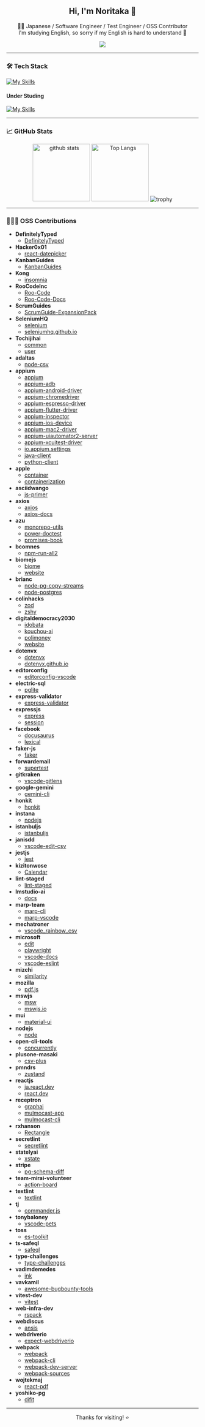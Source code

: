 <!-- Hero Section -->
<h2 align="center">Hi, I'm Noritaka 👋</h2>
<p align="center">
  🧑‍💻 Japanese / Software Engineer / Test Engineer / OSS Contributor<br>
  I'm studying English, so sorry if my English is hard to understand 🙇
</p>
<p align="center">
  <a href="https://github.com/noritaka1166"><img src="https://img.shields.io/github/followers/noritaka1166?label=GitHub&style=social"></a>
</p>

---

### 🛠️ Tech Stack

[![My Skills](https://skillicons.dev/icons?i=androidstudio,arduino,babel,bash,c,css,dynamodb,eclipse,emacs,express,figma,firebase,git,github,gitlab,html,idea,java,js,jenkins,jest,md,matlab,mysql,nodejs,npm,openshift,postgres,postman,powershell,py,raspberrypi,react,redhat,redux,regex,styledcomponents,selenium,ts,vercel,vim,vscode,webpack)](https://skillicons.dev)

#### Under Studing
[![My Skills](https://skillicons.dev/icons?i=aws,azure,flutter,gcp,gradle,kotlin,spring,swift)](https://skillicons.dev)

---

### 📈 GitHub Stats

<p align="center"> 
  <img alt="github stats" height="150px" src="https://github-readme-stats.vercel.app/api?username=noritaka1166&count_private=true&show_icons=true&show_icons=true&theme=tokyonight" />
  <img alt="Top Langs" height="150px" src="https://github-readme-stats.vercel.app/api/top-langs/?username=noritaka1166&layout=compact&count_private=true&show_icons=true&theme=tokyonight" />
  <img alt="trophy" src="https://github-profile-trophy.vercel.app/?username=noritaka1166&theme=onedark&column=7" />
</p>

---

### 🧑‍🤝‍🧑 OSS Contributions

<!-- CONTRIBUTIONS:START -->
- **DefinitelyTyped**
  - [DefinitelyTyped](https://github.com/DefinitelyTyped/DefinitelyTyped/pulls?q=is%3Apr+author%3Anoritaka1166)
- **Hacker0x01**
  - [react-datepicker](https://github.com/Hacker0x01/react-datepicker/pulls?q=is%3Apr+author%3Anoritaka1166)
- **KanbanGuides**
  - [KanbanGuides](https://github.com/KanbanGuides/KanbanGuides/pulls?q=is%3Apr+author%3Anoritaka1166)
- **Kong**
  - [insomnia](https://github.com/Kong/insomnia/pulls?q=is%3Apr+author%3Anoritaka1166)
- **RooCodeInc**
  - [Roo-Code](https://github.com/RooCodeInc/Roo-Code/pulls?q=is%3Apr+author%3Anoritaka1166)
  - [Roo-Code-Docs](https://github.com/RooCodeInc/Roo-Code-Docs/pulls?q=is%3Apr+author%3Anoritaka1166)
- **ScrumGuides**
  - [ScrumGuide-ExpansionPack](https://github.com/ScrumGuides/ScrumGuide-ExpansionPack/pulls?q=is%3Apr+author%3Anoritaka1166)
- **SeleniumHQ**
  - [selenium](https://github.com/SeleniumHQ/selenium/pulls?q=is%3Apr+author%3Anoritaka1166)
  - [seleniumhq.github.io](https://github.com/SeleniumHQ/seleniumhq.github.io/pulls?q=is%3Apr+author%3Anoritaka1166)
- **Tochijihai**
  - [common](https://github.com/Tochijihai/common/pulls?q=is%3Apr+author%3Anoritaka1166)
  - [user](https://github.com/Tochijihai/user/pulls?q=is%3Apr+author%3Anoritaka1166)
- **adaltas**
  - [node-csv](https://github.com/adaltas/node-csv/pulls?q=is%3Apr+author%3Anoritaka1166)
- **appium**
  - [appium](https://github.com/appium/appium/pulls?q=is%3Apr+author%3Anoritaka1166)
  - [appium-adb](https://github.com/appium/appium-adb/pulls?q=is%3Apr+author%3Anoritaka1166)
  - [appium-android-driver](https://github.com/appium/appium-android-driver/pulls?q=is%3Apr+author%3Anoritaka1166)
  - [appium-chromedriver](https://github.com/appium/appium-chromedriver/pulls?q=is%3Apr+author%3Anoritaka1166)
  - [appium-espresso-driver](https://github.com/appium/appium-espresso-driver/pulls?q=is%3Apr+author%3Anoritaka1166)
  - [appium-flutter-driver](https://github.com/appium/appium-flutter-driver/pulls?q=is%3Apr+author%3Anoritaka1166)
  - [appium-inspector](https://github.com/appium/appium-inspector/pulls?q=is%3Apr+author%3Anoritaka1166)
  - [appium-ios-device](https://github.com/appium/appium-ios-device/pulls?q=is%3Apr+author%3Anoritaka1166)
  - [appium-mac2-driver](https://github.com/appium/appium-mac2-driver/pulls?q=is%3Apr+author%3Anoritaka1166)
  - [appium-uiautomator2-server](https://github.com/appium/appium-uiautomator2-server/pulls?q=is%3Apr+author%3Anoritaka1166)
  - [appium-xcuitest-driver](https://github.com/appium/appium-xcuitest-driver/pulls?q=is%3Apr+author%3Anoritaka1166)
  - [io.appium.settings](https://github.com/appium/io.appium.settings/pulls?q=is%3Apr+author%3Anoritaka1166)
  - [java-client](https://github.com/appium/java-client/pulls?q=is%3Apr+author%3Anoritaka1166)
  - [python-client](https://github.com/appium/python-client/pulls?q=is%3Apr+author%3Anoritaka1166)
- **apple**
  - [container](https://github.com/apple/container/pulls?q=is%3Apr+author%3Anoritaka1166)
  - [containerization](https://github.com/apple/containerization/pulls?q=is%3Apr+author%3Anoritaka1166)
- **asciidwango**
  - [js-primer](https://github.com/asciidwango/js-primer/pulls?q=is%3Apr+author%3Anoritaka1166)
- **axios**
  - [axios](https://github.com/axios/axios/pulls?q=is%3Apr+author%3Anoritaka1166)
  - [axios-docs](https://github.com/axios/axios-docs/pulls?q=is%3Apr+author%3Anoritaka1166)
- **azu**
  - [monorepo-utils](https://github.com/azu/monorepo-utils/pulls?q=is%3Apr+author%3Anoritaka1166)
  - [power-doctest](https://github.com/azu/power-doctest/pulls?q=is%3Apr+author%3Anoritaka1166)
  - [promises-book](https://github.com/azu/promises-book/pulls?q=is%3Apr+author%3Anoritaka1166)
- **bcomnes**
  - [npm-run-all2](https://github.com/bcomnes/npm-run-all2/pulls?q=is%3Apr+author%3Anoritaka1166)
- **biomejs**
  - [biome](https://github.com/biomejs/biome/pulls?q=is%3Apr+author%3Anoritaka1166)
  - [website](https://github.com/biomejs/website/pulls?q=is%3Apr+author%3Anoritaka1166)
- **brianc**
  - [node-pg-copy-streams](https://github.com/brianc/node-pg-copy-streams/pulls?q=is%3Apr+author%3Anoritaka1166)
  - [node-postgres](https://github.com/brianc/node-postgres/pulls?q=is%3Apr+author%3Anoritaka1166)
- **colinhacks**
  - [zod](https://github.com/colinhacks/zod/pulls?q=is%3Apr+author%3Anoritaka1166)
  - [zshy](https://github.com/colinhacks/zshy/pulls?q=is%3Apr+author%3Anoritaka1166)
- **digitaldemocracy2030**
  - [idobata](https://github.com/digitaldemocracy2030/idobata/pulls?q=is%3Apr+author%3Anoritaka1166)
  - [kouchou-ai](https://github.com/digitaldemocracy2030/kouchou-ai/pulls?q=is%3Apr+author%3Anoritaka1166)
  - [polimoney](https://github.com/digitaldemocracy2030/polimoney/pulls?q=is%3Apr+author%3Anoritaka1166)
  - [website](https://github.com/digitaldemocracy2030/website/pulls?q=is%3Apr+author%3Anoritaka1166)
- **dotenvx**
  - [dotenvx](https://github.com/dotenvx/dotenvx/pulls?q=is%3Apr+author%3Anoritaka1166)
  - [dotenvx.github.io](https://github.com/dotenvx/dotenvx.github.io/pulls?q=is%3Apr+author%3Anoritaka1166)
- **editorconfig**
  - [editorconfig-vscode](https://github.com/editorconfig/editorconfig-vscode/pulls?q=is%3Apr+author%3Anoritaka1166)
- **electric-sql**
  - [pglite](https://github.com/electric-sql/pglite/pulls?q=is%3Apr+author%3Anoritaka1166)
- **express-validator**
  - [express-validator](https://github.com/express-validator/express-validator/pulls?q=is%3Apr+author%3Anoritaka1166)
- **expressjs**
  - [express](https://github.com/expressjs/express/pulls?q=is%3Apr+author%3Anoritaka1166)
  - [session](https://github.com/expressjs/session/pulls?q=is%3Apr+author%3Anoritaka1166)
- **facebook**
  - [docusaurus](https://github.com/facebook/docusaurus/pulls?q=is%3Apr+author%3Anoritaka1166)
  - [lexical](https://github.com/facebook/lexical/pulls?q=is%3Apr+author%3Anoritaka1166)
- **faker-js**
  - [faker](https://github.com/faker-js/faker/pulls?q=is%3Apr+author%3Anoritaka1166)
- **forwardemail**
  - [supertest](https://github.com/forwardemail/supertest/pulls?q=is%3Apr+author%3Anoritaka1166)
- **gitkraken**
  - [vscode-gitlens](https://github.com/gitkraken/vscode-gitlens/pulls?q=is%3Apr+author%3Anoritaka1166)
- **google-gemini**
  - [gemini-cli](https://github.com/google-gemini/gemini-cli/pulls?q=is%3Apr+author%3Anoritaka1166)
- **honkit**
  - [honkit](https://github.com/honkit/honkit/pulls?q=is%3Apr+author%3Anoritaka1166)
- **instana**
  - [nodejs](https://github.com/instana/nodejs/pulls?q=is%3Apr+author%3Anoritaka1166)
- **istanbuljs**
  - [istanbuljs](https://github.com/istanbuljs/istanbuljs/pulls?q=is%3Apr+author%3Anoritaka1166)
- **janisdd**
  - [vscode-edit-csv](https://github.com/janisdd/vscode-edit-csv/pulls?q=is%3Apr+author%3Anoritaka1166)
- **jestjs**
  - [jest](https://github.com/jestjs/jest/pulls?q=is%3Apr+author%3Anoritaka1166)
- **kizitonwose**
  - [Calendar](https://github.com/kizitonwose/Calendar/pulls?q=is%3Apr+author%3Anoritaka1166)
- **lint-staged**
  - [lint-staged](https://github.com/lint-staged/lint-staged/pulls?q=is%3Apr+author%3Anoritaka1166)
- **lmstudio-ai**
  - [docs](https://github.com/lmstudio-ai/docs/pulls?q=is%3Apr+author%3Anoritaka1166)
- **marp-team**
  - [marp-cli](https://github.com/marp-team/marp-cli/pulls?q=is%3Apr+author%3Anoritaka1166)
  - [marp-vscode](https://github.com/marp-team/marp-vscode/pulls?q=is%3Apr+author%3Anoritaka1166)
- **mechatroner**
  - [vscode_rainbow_csv](https://github.com/mechatroner/vscode_rainbow_csv/pulls?q=is%3Apr+author%3Anoritaka1166)
- **microsoft**
  - [edit](https://github.com/microsoft/edit/pulls?q=is%3Apr+author%3Anoritaka1166)
  - [playwright](https://github.com/microsoft/playwright/pulls?q=is%3Apr+author%3Anoritaka1166)
  - [vscode-docs](https://github.com/microsoft/vscode-docs/pulls?q=is%3Apr+author%3Anoritaka1166)
  - [vscode-eslint](https://github.com/microsoft/vscode-eslint/pulls?q=is%3Apr+author%3Anoritaka1166)
- **mizchi**
  - [similarity](https://github.com/mizchi/similarity/pulls?q=is%3Apr+author%3Anoritaka1166)
- **mozilla**
  - [pdf.js](https://github.com/mozilla/pdf.js/pulls?q=is%3Apr+author%3Anoritaka1166)
- **mswjs**
  - [msw](https://github.com/mswjs/msw/pulls?q=is%3Apr+author%3Anoritaka1166)
  - [mswjs.io](https://github.com/mswjs/mswjs.io/pulls?q=is%3Apr+author%3Anoritaka1166)
- **mui**
  - [material-ui](https://github.com/mui/material-ui/pulls?q=is%3Apr+author%3Anoritaka1166)
- **nodejs**
  - [node](https://github.com/nodejs/node/pulls?q=is%3Apr+author%3Anoritaka1166)
- **open-cli-tools**
  - [concurrently](https://github.com/open-cli-tools/concurrently/pulls?q=is%3Apr+author%3Anoritaka1166)
- **plusone-masaki**
  - [csv-plus](https://github.com/plusone-masaki/csv-plus/pulls?q=is%3Apr+author%3Anoritaka1166)
- **pmndrs**
  - [zustand](https://github.com/pmndrs/zustand/pulls?q=is%3Apr+author%3Anoritaka1166)
- **reactjs**
  - [ja.react.dev](https://github.com/reactjs/ja.react.dev/pulls?q=is%3Apr+author%3Anoritaka1166)
  - [react.dev](https://github.com/reactjs/react.dev/pulls?q=is%3Apr+author%3Anoritaka1166)
- **receptron**
  - [graphai](https://github.com/receptron/graphai/pulls?q=is%3Apr+author%3Anoritaka1166)
  - [mulmocast-app](https://github.com/receptron/mulmocast-app/pulls?q=is%3Apr+author%3Anoritaka1166)
  - [mulmocast-cli](https://github.com/receptron/mulmocast-cli/pulls?q=is%3Apr+author%3Anoritaka1166)
- **rxhanson**
  - [Rectangle](https://github.com/rxhanson/Rectangle/pulls?q=is%3Apr+author%3Anoritaka1166)
- **secretlint**
  - [secretlint](https://github.com/secretlint/secretlint/pulls?q=is%3Apr+author%3Anoritaka1166)
- **statelyai**
  - [xstate](https://github.com/statelyai/xstate/pulls?q=is%3Apr+author%3Anoritaka1166)
- **stripe**
  - [pg-schema-diff](https://github.com/stripe/pg-schema-diff/pulls?q=is%3Apr+author%3Anoritaka1166)
- **team-mirai-volunteer**
  - [action-board](https://github.com/team-mirai-volunteer/action-board/pulls?q=is%3Apr+author%3Anoritaka1166)
- **textlint**
  - [textlint](https://github.com/textlint/textlint/pulls?q=is%3Apr+author%3Anoritaka1166)
- **tj**
  - [commander.js](https://github.com/tj/commander.js/pulls?q=is%3Apr+author%3Anoritaka1166)
- **tonybaloney**
  - [vscode-pets](https://github.com/tonybaloney/vscode-pets/pulls?q=is%3Apr+author%3Anoritaka1166)
- **toss**
  - [es-toolkit](https://github.com/toss/es-toolkit/pulls?q=is%3Apr+author%3Anoritaka1166)
- **ts-safeql**
  - [safeql](https://github.com/ts-safeql/safeql/pulls?q=is%3Apr+author%3Anoritaka1166)
- **type-challenges**
  - [type-challenges](https://github.com/type-challenges/type-challenges/pulls?q=is%3Apr+author%3Anoritaka1166)
- **vadimdemedes**
  - [ink](https://github.com/vadimdemedes/ink/pulls?q=is%3Apr+author%3Anoritaka1166)
- **vavkamil**
  - [awesome-bugbounty-tools](https://github.com/vavkamil/awesome-bugbounty-tools/pulls?q=is%3Apr+author%3Anoritaka1166)
- **vitest-dev**
  - [vitest](https://github.com/vitest-dev/vitest/pulls?q=is%3Apr+author%3Anoritaka1166)
- **web-infra-dev**
  - [rspack](https://github.com/web-infra-dev/rspack/pulls?q=is%3Apr+author%3Anoritaka1166)
- **webdiscus**
  - [ansis](https://github.com/webdiscus/ansis/pulls?q=is%3Apr+author%3Anoritaka1166)
- **webdriverio**
  - [expect-webdriverio](https://github.com/webdriverio/expect-webdriverio/pulls?q=is%3Apr+author%3Anoritaka1166)
- **webpack**
  - [webpack](https://github.com/webpack/webpack/pulls?q=is%3Apr+author%3Anoritaka1166)
  - [webpack-cli](https://github.com/webpack/webpack-cli/pulls?q=is%3Apr+author%3Anoritaka1166)
  - [webpack-dev-server](https://github.com/webpack/webpack-dev-server/pulls?q=is%3Apr+author%3Anoritaka1166)
  - [webpack-sources](https://github.com/webpack/webpack-sources/pulls?q=is%3Apr+author%3Anoritaka1166)
- **wojtekmaj**
  - [react-pdf](https://github.com/wojtekmaj/react-pdf/pulls?q=is%3Apr+author%3Anoritaka1166)
- **yoshiko-pg**
  - [difit](https://github.com/yoshiko-pg/difit/pulls?q=is%3Apr+author%3Anoritaka1166)
<!-- CONTRIBUTIONS:END -->

---

<!-- Footer -->
<p align="center">
  Thanks for visiting! ⭐️
</p>
